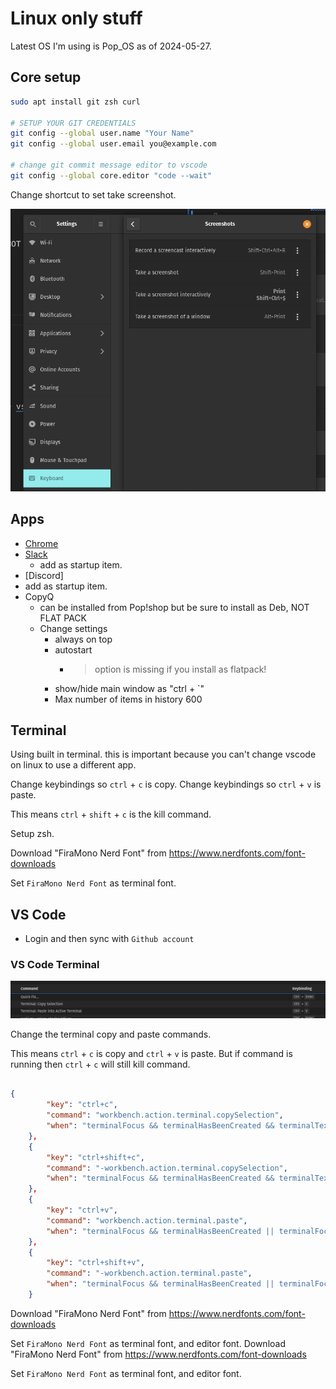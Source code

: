 # Linux only stuff

Latest OS I'm using is Pop_OS as of 2024-05-27.

## Core setup

```bash
sudo apt install git zsh curl

# SETUP YOUR GIT CREDENTIALS
git config --global user.name "Your Name"
git config --global user.email you@example.com

# change git commit message editor to vscode
git config --global core.editor "code --wait"

```

Change shortcut to set take screenshot.

![](docs/images/keybinding-set-take-screenshot.png)



## Apps

- [Chrome](https://www.google.com/chrome/browser-tools/)
- [Slack](https://slack.com/downloads)
  - add as startup item.
- [Discord]
 - add as startup item.
- CopyQ
  - can be installed from Pop!shop but be sure to install as Deb, NOT FLAT PACK
  - Change settings
    - always on top
    - autostart
      - > option is missing if you install as flatpack!
    - show/hide main window as "ctrl + `"
    - Max number of items in history 600






## Terminal

Using built in terminal. this is important because you can't change vscode on linux to use a different app.

Change keybindings so `ctrl` + `c` is copy.
Change keybindings so `ctrl` + `v` is paste.

This means `ctrl` + `shift` + `c` is the kill command.


Setup zsh. 
 

Download "FiraMono Nerd Font" from https://www.nerdfonts.com/font-downloads
  
Set `FiraMono Nerd Font` as terminal font.


## VS Code

- Login and then sync with `Github account`
### VS Code Terminal

![](docs/images/vscode-terminal-copy-paste.png)

Change the terminal copy and paste commands.

This means `ctrl` + `c` is copy and `ctrl` + `v` is paste. But if command is running then `ctrl` + `c` will still kill command.

```json

{
        "key": "ctrl+c",
        "command": "workbench.action.terminal.copySelection",
        "when": "terminalFocus && terminalHasBeenCreated && terminalTextSelected || terminalFocus && terminalProcessSupported && terminalTextSelected"
    },
    {
        "key": "ctrl+shift+c",
        "command": "-workbench.action.terminal.copySelection",
        "when": "terminalFocus && terminalHasBeenCreated && terminalTextSelected || terminalFocus && terminalProcessSupported && terminalTextSelected"
    },
    {
        "key": "ctrl+v",
        "command": "workbench.action.terminal.paste",
        "when": "terminalFocus && terminalHasBeenCreated || terminalFocus && terminalProcessSupported"
    },
    {
        "key": "ctrl+shift+v",
        "command": "-workbench.action.terminal.paste",
        "when": "terminalFocus && terminalHasBeenCreated || terminalFocus && terminalProcessSupported"
    }

```

Download "FiraMono Nerd Font" from https://www.nerdfonts.com/font-downloads
  
Set `FiraMono Nerd Font` as terminal font, and editor font.
Download "FiraMono Nerd Font" from https://www.nerdfonts.com/font-downloads
  
Set `FiraMono Nerd Font` as terminal font, and editor font.
